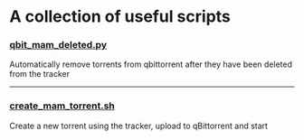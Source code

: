 # A collection of useful scripts

### [qbit_mam_deleted.py](qbit_mam_deleted)
Automatically remove torrents from qbittorrent after they have been deleted from the tracker

---
### [create_mam_torrent.sh](create_mam_torrent)
Create a new torrent using the tracker, upload to qBittorrent and start
